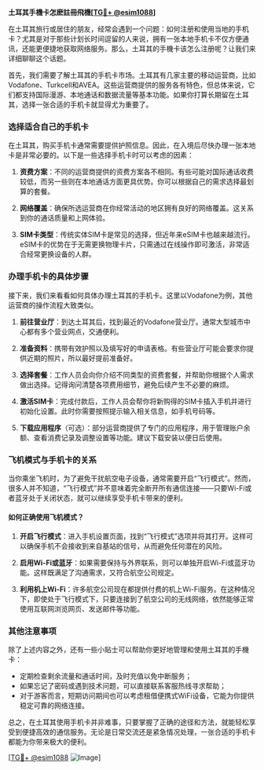 **土耳其手機卡怎麽註冊飛機[[TG💪+ @esim1088](https://t.me/s/esim1088)]**

在土耳其旅行或居住的朋友，经常会遇到一个问题：如何注册和使用当地的手机卡？尤其是对于那些计划长时间逗留的人来说，拥有一张本地手机卡不仅方便通讯，还能更便捷地获取网络服务。那么，土耳其的手機卡该怎么注册呢？让我们来详细聊聊这个话题。

首先，我们需要了解土耳其的手机卡市场。土耳其有几家主要的移动运营商，比如Vodafone、Turkcell和AVEA。这些运营商提供的服务各有特色，但总体来说，它们都支持国际漫游、本地通话和数据流量等基本功能。如果你打算长期留在土耳其，选择一张合适的手机卡就显得尤为重要了。

### 选择适合自己的手机卡

在土耳其，购买手机卡通常需要提供护照信息。因此，在入境后尽快办理一张本地卡是非常必要的。以下是一些选择手机卡时可以考虑的因素：

1. **资费方案**：不同的运营商提供的资费方案各不相同。有些可能对国际通话收费较低，而另一些则在本地通话方面更具优势。你可以根据自己的需求选择最划算的套餐。
   
2. **网络覆盖**：确保所选运营商在你经常活动的地区拥有良好的网络覆盖。这关系到你的通话质量和上网体验。

3. **SIM卡类型**：传统实体SIM卡是常见的选择，但近年来eSIM卡也越来越流行。eSIM卡的优势在于无需更换物理卡片，只需通过在线操作即可激活，非常适合经常更换设备的人群。

### 办理手机卡的具体步骤

接下来，我们来看看如何具体办理土耳其的手机卡。这里以Vodafone为例，其他运营商的操作流程大致类似。

1. **前往营业厅**：到达土耳其后，找到最近的Vodafone营业厅。通常大型城市中心都有多个营业网点，交通便利。

2. **准备资料**：携带有效护照以及填写好的申请表格。有些营业厅可能会要求你提供近期的照片，所以最好提前准备好。

3. **选择套餐**：工作人员会向你介绍不同类型的资费套餐，并帮助你根据个人需求做出选择。记得询问清楚各项费用细节，避免后续产生不必要的麻烦。

4. **激活SIM卡**：完成付款后，工作人员会帮你将新购得的SIM卡插入手机并进行初始化设置。此时你需要按照提示输入相关信息，如手机号码等。

5. **下载应用程序**（可选）：部分运营商提供了专门的应用程序，用于管理账户余额、查看消费记录及调整设置等功能。建议下载安装以便日后使用。

### 飞机模式与手机卡的关系

当你乘坐飞机时，为了避免干扰航空电子设备，通常需要开启“飞行模式”。然而，很多人并不知道，“飞行模式”并不意味着完全断开所有通信连接——只要Wi-Fi或者蓝牙处于关闭状态，就可以继续享受手机卡带来的便利。

#### 如何正确使用飞机模式？

1. **开启飞行模式**：进入手机设置页面，找到“飞行模式”选项并将其打开。这样可以确保手机不会接收到来自基站的信号，从而避免任何潜在的风险。

2. **启用Wi-Fi或蓝牙**：如果需要保持与外界联系，则可以单独开启Wi-Fi或蓝牙功能。这样既满足了沟通需求，又符合航空公司规定。

3. **利用机上Wi-Fi**：许多航空公司现在都提供付费的机上Wi-Fi服务。在这种情况下，即使处于飞行模式下，只要连接到了航空公司的无线网络，依然能够正常使用互联网浏览网页、发送邮件等功能。

### 其他注意事项

除了上述内容之外，还有一些小贴士可以帮助你更好地管理和使用土耳其的手機卡：

- 定期检查剩余流量和通话时间，及时充值以免中断服务；
- 如果忘记了密码或遇到技术问题，可以直接联系客服热线寻求帮助；
- 对于游客而言，短期访问期间也可以考虑租借便携式WiFi设备，它能为你提供稳定可靠的网络连接。

总之，在土耳其使用手机卡并非难事，只要掌握了正确的途径和方法，就能轻松享受到便捷高效的通信服务。无论是日常交流还是紧急情况处理，一张合适的手机卡都能为你带来极大的便利。

[[TG💪+ @esim1088](https://t.me/s/esim1088) ![Image](https://i.postimg.cc/4NQfJmqS/Snipaste-2025-05-13-00-14-12.png)]